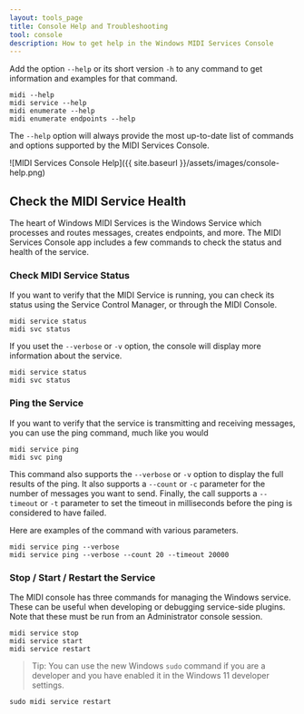 ```yaml
---
layout: tools_page
title: Console Help and Troubleshooting
tool: console
description: How to get help in the Windows MIDI Services Console
---
```


Add the option `--help` or its short version `-h` to any command to get information and examples for that command.

```
midi --help
midi service --help
midi enumerate --help
midi enumerate endpoints --help
```

The `--help` option will always provide the most up-to-date list of commands and options supported by the MIDI Services Console.

![MIDI Services Console Help]({{ site.baseurl }}/assets/images/console-help.png)

## Check the MIDI Service Health

The heart of Windows MIDI Services is the Windows Service which processes and routes messages, creates endpoints, and more. The MIDI Services Console app includes a few commands to check the status and health of the service.

### Check MIDI Service Status

If you want to verify that the MIDI Service is running, you can check its status using the Service Control Manager, or through the MIDI Console. 

```
midi service status
midi svc status
```

If you uset the `--verbose` or `-v` option, the console will display more information about the service.

```
midi service status
midi svc status
```

### Ping the Service

If you want to verify that the service is transmitting and receiving messages, you can use the ping command, much like you would 

```
midi service ping
midi svc ping
```

This command also supports the `--verbose` or `-v` option to display the full results of the ping. It also supports a `--count` or `-c` parameter for the number of messages you want to send. Finally, the call supports a `--timeout` or `-t` parameter to set the timeout in milliseconds before the ping is considered to have failed.

Here are examples of the command with various parameters.

```
midi service ping --verbose
midi service ping --verbose --count 20 --timeout 20000
```

### Stop / Start / Restart the Service

The MIDI console has three commands for managing the Windows service. These can be useful when developing or debugging service-side plugins. Note that these must be run from an Administrator console session.

```
midi service stop
midi service start
midi service restart
```

> Tip: You can use the new Windows `sudo` command if you are a developer and you have enabled it in the Windows 11 developer settings.

```
sudo midi service restart
```
